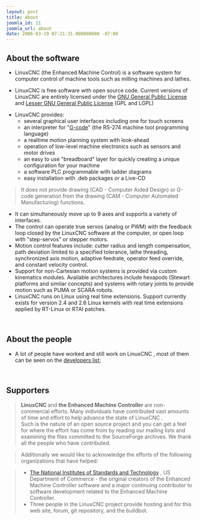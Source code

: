```yaml
---
layout: post
title: About
joomla_id: 11
joomla_url: about
date: 2006-03-19 07:21:31.000000000 -07:00
---
```

<h2>About the software</h2>
<ul>
<li> LinuxCNC (the Enhanced Machine Control) is a software system for computer control of machine tools such as milling machines and lathes.</li>
</ul>
<ul>
<li>LinuxCNC is free software with open source code. Current versions of LinuxCNC are entirely licensed under the <a href="http://www.gnu.org/copyleft/gpl.html">GNU General Public License</a> and <a href="http://www.gnu.org/licenses/lgpl.html" title="text of the Lesser GPL">Lesser GNU General Public License</a> (GPL and LGPL) </li>
</ul>
<ul>
<li>LinuxCNC provides:   
<ul>
<li>several graphical user interfaces including one for touch screens </li>
<li>an interpreter for "<a href="{{site.url}}/docs/html/gcode.html" target="_blank">G-code</a>" (the RS-274 machine tool programming language)</li>
<li>a realtime motion planning system with look-ahead</li>
<li>operation of low-level machine electronics such as sensors and motor drives</li>
<li>an easy to use "breadboard" layer for quickly creating a unique configuration for your machine</li>
<li>a software PLC programmable with ladder diagrams</li>
<li>easy installation with .deb packages or a Live-CD</li>
</ul>
</li>
</ul>
<blockquote>It does not provide drawing (CAD - Computer Aided Design) or G-code generation from the drawing (CAM - Computer Automated Manufacturing) functions.</blockquote>
<ul>
<li>It can simultaneously move up to 9 axes and supports a variety of  interfaces. </li>
<li>The control can operate true servos (analog or PWM) with the feedback loop closed by the LinuxCNC software at the computer, or open loop with "step-servos" or stepper motors. </li>
<li>Motion control features include: cutter radius and length compensation, path deviation limited to a specified tolerance, lathe threading, synchronized axis motion, adaptive feedrate, operator feed override, and constant velocity control. </li>
<li>Support for non-Cartesian motion systems is provided via custom kinematics modules. Available architectures include hexapods (Stewart platforms and similar concepts) and systems with rotary joints to provide motion such as PUMA or SCARA robots. </li>
<li>LinuxCNC runs on Linux using real time extensions. Support currently exists for version 2.4 and 2.6 Linux kernels with real time extensions applied by RT-Linux or RTAI patches.</li>
</ul>
<p> </p>
<h2>About the people</h2>
<ul>
<li> A lot of people have worked and still work on LinuxCNC , most of them can be seen on the <a href="http://sourceforge.net/project/memberlist.php?group_id=6744" target="_blank">developers list</a>; </li>
</ul>
<p> </p>
<h2>Supporters</h2>
<blockquote><strong>LinuxCNC </strong>and <strong>the Enhanced Machine Controller </strong>are non-commercial efforts. Many individuals have contributed vast amounts of time and effort to help advance the state of LinuxCNC .<br /> Such is the nature of an open source project and you can get a feel for where the effort has come from by reading our mailing lists and examining the files committed to the SourceForge archives. We thank all the people who have contributed.</blockquote>
<blockquote>Additionally we would like to acknowledge the efforts of the following organizations that have helped:</blockquote>
<blockquote>
<ul>
<li><a href="http://www.isd.mel.nist.gov/index.htm" target="_blank">The National Institutes of Standards and Technology</a> , US Department of Commerce - the original creators of the Enhanced Machine Controller software and a major continuing contributor to software development related to the Enhanced Machine Controller.</li>
<li>Three people in the LinuxCNC project provide hosting and for this web site, forum, git repository, and the buildbot.</li>
</ul>
</blockquote>
